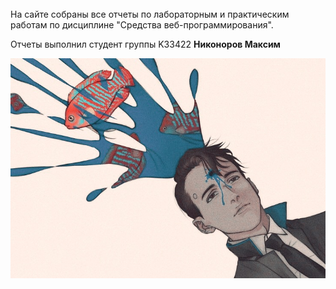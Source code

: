 <br>
На сайте собраны все отчеты по лабораторным и практическим работам по дисциплине "Средства веб-программирования".

Отчеты выполнил студент группы K33422 <b>Никоноров Максим</b>

![Коннор отдыхает](pics/connor.jpg)
